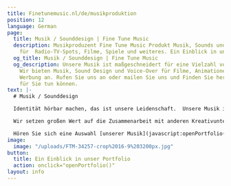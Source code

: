 ```yaml
---
title: Finetunemusic.nl/de/musikproduktion
position: 12
language: German
page:
  title: Musik / Sounddesign | Fine Tune Music
  description: Musikproduzent Fine Tune Music Produkt Musik, Sounds und Voice-overs
    für  Radio-TV-Spots, Filme, Spiele und weiteres. Ein Einblick in unser Portfolio.
  og_title: Musik / Sounddesign | Fine Tune Music
  og_description: Unsere Musik ist maßgeschneidert für eine Vielzahl von Projekten.
    Wir bieten Musik, Sound Design und Voice-Over für Filme, Animationen, Games und
    Werbung an. Rufen Sie uns an oder mailen Sie uns und Finden Sie heraus, was wir
    für Sie tun können.
text: |-
  # Musik / Sounddesign

  Identität hörbar machen, das ist unsere Leidenschaft.  Unsere Musik ist maßgeschneidert für eine Vielzahl von Projekten. Von Radio-/TV-Spots über Filmmusik und interaktives Sounddesign für Spiele bis hin zu Theateraufführungen. Es begeistert uns, wenn staunende Kunden sehen, dass Musik das Image eines Unternehmens oder Produkts hörbar machen kann.

  Wir setzen großen Wert auf die Zusammenarbeit mit anderen Kreativunternehmen, um ein Produkt zu schaffen, in dem sich das Visuelle und das Auditive gegenseitig potenzieren. Zu unseren Partnern gehören dabei u.a. bereits G2KxPIT, Sensu, N = 5, Original Soundtracks, US., Talents for Brands, Club Guy und Roni, De Noorderlingen, Theater Young Ones und Sword GC.

  Hören Sie sich eine Auswahl [unserer Musik](javascript:openPortfolio('tab-2a')), und [unsere Audioproduktionen für Video](javascript:openPortfolio('tab-1'))&nbsp;an.
image:
  image: "/uploads/FTM-34257-crop%2016-9%203200px.jpg"
button:
  title: Ein Einblick in unser Portfolio
  action: onclick="openPortfolio()"
layout: info
---
```


